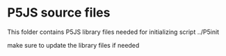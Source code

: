 # P5JS source files
This folder contains P5JS library files needed for initializing script ../P5init

make sure to update the library files if needed
